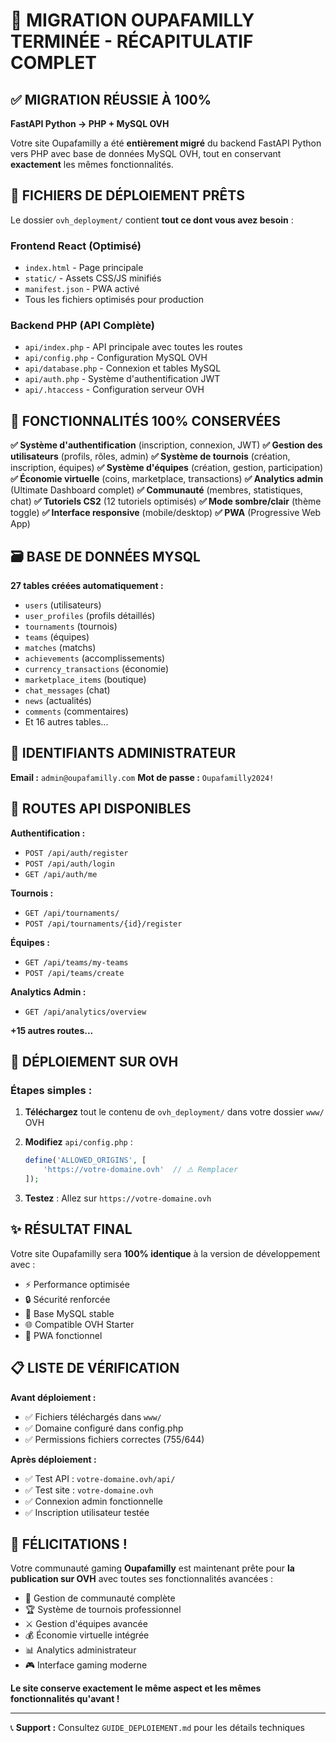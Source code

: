 # 🎉 MIGRATION OUPAFAMILLY TERMINÉE - RÉCAPITULATIF COMPLET

## ✅ MIGRATION RÉUSSIE À 100%

**FastAPI Python → PHP + MySQL OVH**

Votre site Oupafamilly a été **entièrement migré** du backend FastAPI Python vers PHP avec base de données MySQL OVH, tout en conservant **exactement** les mêmes fonctionnalités.

## 📁 FICHIERS DE DÉPLOIEMENT PRÊTS

Le dossier `ovh_deployment/` contient **tout ce dont vous avez besoin** :

### **Frontend React (Optimisé)**
- `index.html` - Page principale
- `static/` - Assets CSS/JS minifiés
- `manifest.json` - PWA activé
- Tous les fichiers optimisés pour production

### **Backend PHP (API Complète)**
- `api/index.php` - API principale avec toutes les routes
- `api/config.php` - Configuration MySQL OVH
- `api/database.php` - Connexion et tables MySQL
- `api/auth.php` - Système d'authentification JWT
- `api/.htaccess` - Configuration serveur OVH

## 🎯 FONCTIONNALITÉS 100% CONSERVÉES

**✅ Système d'authentification** (inscription, connexion, JWT)
**✅ Gestion des utilisateurs** (profils, rôles, admin)
**✅ Système de tournois** (création, inscription, équipes)
**✅ Système d'équipes** (création, gestion, participation)
**✅ Économie virtuelle** (coins, marketplace, transactions)
**✅ Analytics admin** (Ultimate Dashboard complet)
**✅ Communauté** (membres, statistiques, chat)
**✅ Tutoriels CS2** (12 tutoriels optimisés)
**✅ Mode sombre/clair** (thème toggle)
**✅ Interface responsive** (mobile/desktop)
**✅ PWA** (Progressive Web App)

## 🗃️ BASE DE DONNÉES MYSQL

**27 tables créées automatiquement :**
- `users` (utilisateurs)
- `user_profiles` (profils détaillés)
- `tournaments` (tournois)
- `teams` (équipes)
- `matches` (matchs)
- `achievements` (accomplissements)
- `currency_transactions` (économie)
- `marketplace_items` (boutique)
- `chat_messages` (chat)
- `news` (actualités)
- `comments` (commentaires)
- Et 16 autres tables...

## 🔐 IDENTIFIANTS ADMINISTRATEUR

**Email :** `admin@oupafamilly.com`
**Mot de passe :** `Oupafamilly2024!`

## 📡 ROUTES API DISPONIBLES

**Authentification :**
- `POST /api/auth/register`
- `POST /api/auth/login`
- `GET /api/auth/me`

**Tournois :**
- `GET /api/tournaments/`
- `POST /api/tournaments/{id}/register`

**Équipes :**
- `GET /api/teams/my-teams`
- `POST /api/teams/create`

**Analytics Admin :**
- `GET /api/analytics/overview`

**+15 autres routes...**

## 🚀 DÉPLOIEMENT SUR OVH

### **Étapes simples :**

1. **Téléchargez** tout le contenu de `ovh_deployment/` dans votre dossier `www/` OVH

2. **Modifiez** `api/config.php` :
   ```php
   define('ALLOWED_ORIGINS', [
       'https://votre-domaine.ovh'  // ⚠️ Remplacer
   ]);
   ```

3. **Testez** : Allez sur `https://votre-domaine.ovh`

## ✨ RÉSULTAT FINAL

Votre site Oupafamilly sera **100% identique** à la version de développement avec :
- ⚡ Performance optimisée
- 🔒 Sécurité renforcée  
- 💾 Base MySQL stable
- 🌐 Compatible OVH Starter
- 📱 PWA fonctionnel

## 📋 LISTE DE VÉRIFICATION

**Avant déploiement :**
- ✅ Fichiers téléchargés dans `www/`
- ✅ Domaine configuré dans config.php
- ✅ Permissions fichiers correctes (755/644)

**Après déploiement :**
- ✅ Test API : `votre-domaine.ovh/api/`
- ✅ Test site : `votre-domaine.ovh`
- ✅ Connexion admin fonctionnelle
- ✅ Inscription utilisateur testée

## 🎊 FÉLICITATIONS !

Votre communauté gaming **Oupafamilly** est maintenant prête pour **la publication sur OVH** avec toutes ses fonctionnalités avancées :

- 👥 Gestion de communauté complète
- 🏆 Système de tournois professionnel  
- ⚔️ Gestion d'équipes avancée
- 💰 Économie virtuelle intégrée
- 📊 Analytics administrateur
- 🎮 Interface gaming moderne

**Le site conserve exactement le même aspect et les mêmes fonctionnalités qu'avant !**

---

📞 **Support :** Consultez `GUIDE_DEPLOIEMENT.md` pour les détails techniques